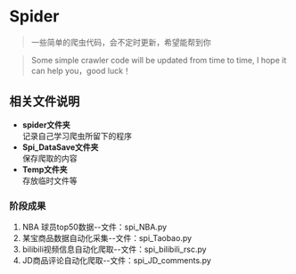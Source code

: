 # Spider

>一些简单的爬虫代码，会不定时更新，希望能帮到你

>Some simple crawler code will be updated from time to time, I hope it can help you，good luck！

## 相关文件说明

- **spider文件夹**  
  记录自己学习爬虫所留下的程序
- **Spi_DataSave文件夹**  
  保存爬取的内容
- **Temp文件夹**  
  存放临时文件等

### 阶段成果

1. NBA 球员top50数据--文件：spi_NBA.py
2. 某宝商品数据自动化采集--文件：spi_Taobao.py
3. bilibili视频信息自动化爬取--文件：spi_bilibili_rsc.py
4. JD商品评论自动化爬取--文件：spi_JD_comments.py
